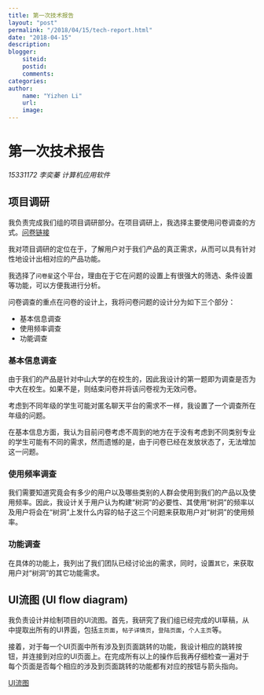 ```yaml
---
title: 第一次技术报告
layout: "post"
permalink: "/2018/04/15/tech-report.html"
date: "2018-04-15"
description: 
blogger:
    siteid: 
    postid: 
    comments: 
categories: 
author: 
    name: "Yizhen Li"
    url: 
    image: 
---
```


# 第一次技术报告

_15331172 李奕蓁 计算机应用软件_

## 项目调研
我负责完成我们组的项目调研部分。在项目调研上，我选择主要使用问卷调查的方式。[问卷链接](https://www.wjx.cn/jq/21803468.aspx)

我对项目调研的定位在于，了解用户对于我们产品的真正需求，从而可以具有针对性地设计出相对应的产品功能。

我选择了`问卷星`这个平台，理由在于它在问题的设置上有很强大的筛选、条件设置等功能，可以方便我进行分析。

问卷调查的重点在问卷的设计上，我将问卷问题的设计分为如下三个部分：
- 基本信息调查
- 使用频率调查
- 功能调查

### 基本信息调查

由于我们的产品是针对中山大学的在校生的，因此我设计的第一题即为调查是否为中大在校生。如果不是，则结束问卷并将该问卷视为无效问卷。

考虑到不同年级的学生可能对匿名聊天平台的需求不一样，我设置了一个调查所在年级的问题。

在基本信息方面，我认为目前问卷考虑不周到的地方在于没有考虑到不同类别专业的学生可能有不同的需求，然而遗憾的是，由于问卷已经在发放状态了，无法增加这一问题。

### 使用频率调查

我们需要知道究竟会有多少的用户以及哪些类别的人群会使用到我们的产品以及使用频率。因此，我设计关于用户认为构建“树洞”的必要性、其使用“树洞”的频率以及用户将会在“树洞”上发什么内容的帖子这三个问题来获取用户对“树洞”的使用频率。

### 功能调查

在具体的功能上，我列出了我们团队已经讨论出的需求，同时，设置`其它`，来获取用户对“树洞”的其它功能需求。

## UI流图 (UI flow diagram)

我负责设计并绘制项目的UI流图。首先，我研究了我们组已经完成的UI草稿，从中提取出所有的UI界面，包括`主页面`，`帖子详情页`，`登陆页面`，`个人主页`等。

接着，对于每一个UI页面中所有涉及到页面跳转的功能，我设计相应的跳转按钮，并连接到对应的UI页面上。在完成所有以上的操作后我再仔细检查一遍对于每个页面是否每个相应的涉及到页面跳转的功能都有对应的按钮与箭头指向。

[UI流图](https://github.com/Chun-Ge/documents/blob/master/model-docs/ui-flow-diagram.pdf)
